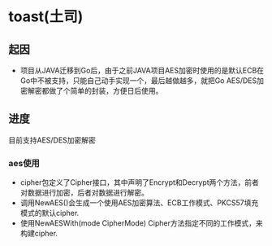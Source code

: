 # toast(土司)

## 起因
   * 项目从JAVA迁移到Go后，由于之前JAVA项目AES加密时使用的是默认ECB在Go中不被支持，只能自己动手实现一个，最后越做越多，就把Go AES/DES加密解密都做了个简单的封装，方便日后使用。

## 进度
   目前支持AES/DES加密解密

### aes使用


*   cipher包定义了Cipher接口，其中声明了Encrypt和Decrypt两个方法，前者对数据进行加密，后者对数据进行解密。
*   调用NewAES()会生成一个使用AES加密算法、ECB工作模式、PKCS57填充模式的默认cipher.
*   使用NewAESWith(mode CipherMode) Cipher方法指定不同的工作模式，来构建cipher.
